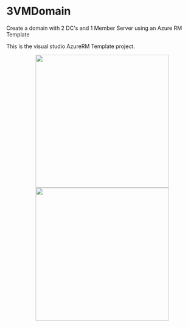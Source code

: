 # 3VMDomain
Create a domain with 2 DC's and 1 Member Server using an Azure RM Template

This is the visual studio AzureRM Template project.

<p align="center">
  <img src="your_relative_path_here" width="350"/>
  <img src="your_relative_path_here_number_2_large_name" width="350"/>
</p>
